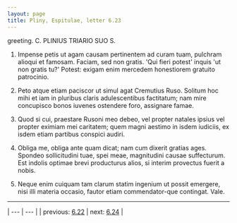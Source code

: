 ```yaml
---
layout: page
title: Pliny, Espitulae, letter 6.23
---
```


greeting. C. PLINIUS TRIARIO SUO S.



1. Impense petis ut agam causam pertinentem ad curam tuam, pulchram alioqui et famosam. Faciam, sed non gratis. 'Qui fieri potest' inquis 'ut non gratis tu?' Potest: exigam enim mercedem honestiorem gratuito patrocinio.



2. Peto atque etiam paciscor ut simul agat Cremutius Ruso. Solitum hoc mihi et iam in pluribus claris adulescentibus factitatum; nam mire concupisco bonos iuvenes ostendere foro, assignare famae.



3. Quod si cui, praestare Rusoni meo debeo, vel propter natales ipsius vel propter eximiam mei caritatem; quem magni aestimo in isdem iudiciis, ex isdem etiam partibus conspici audiri.



4. Obliga me, obliga ante quam dicat; nam cum dixerit gratias ages. Spondeo sollicitudini tuae, spei meae, magnitudini causae suffecturum. Est indolis optimae brevi producturus alios, si interim provectus fuerit a nobis.



5. Neque enim cuiquam tam clarum statim ingenium ut possit emergere, nisi illi materia occasio, fautor etiam commendator-que contingat. Vale.



---

| --- | --- |
| previous: [6.22](../6.22/) | next: [6.24](../6.24/) |